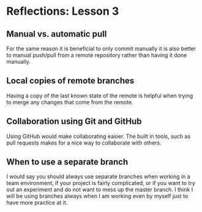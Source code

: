 # Reflections: Lesson 3

## Manual vs. automatic pull
For the same reason it is beneficial to only commit manually it is also better to manual push/pull from a remote repository rather than having it done manually.

## Local copies of remote branches
Having a copy of the last known state of the remote is helpful when trying to merge any changes that come from the remote.

## Collaboration using Git and GitHub
Using GitHub would make collaborating easier. The built in tools, such as pull requests makes for a nice way to collaborate with others.

## When to use a separate branch
I would say you should always use separate branches when working in a team environment, if your project is fairly complicated, or if you want to try out an experiment and do not want to mess up the master branch. I think I will be using branches always when I am working even by myself just to have more practice at it. 
